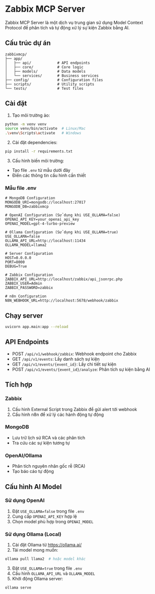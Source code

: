 # Zabbix MCP Server

Zabbix MCP Server là một dịch vụ trung gian sử dụng Model Context Protocol để phân tích và tự động xử lý sự kiện Zabbix bằng AI.

## Cấu trúc dự án

```
zabbixmcp/
├── app/
│   ├── api/            # API endpoints
│   ├── core/           # Core logic
│   ├── models/         # Data models
│   └── services/       # Business services
├── config/             # Configuration files
├── scripts/            # Utility scripts
└── tests/              # Test files
```

## Cài đặt

1. Tạo môi trường ảo:
```bash
python -m venv venv
source venv/bin/activate  # Linux/Mac
.\venv\Scripts\activate   # Windows
```

2. Cài đặt dependencies:
```bash
pip install -r requirements.txt
```

3. Cấu hình biến môi trường:
- Tạo file `.env` từ mẫu dưới đây
- Điền các thông tin cấu hình cần thiết

### Mẫu file .env
```env
# MongoDB Configuration
MONGODB_URI=mongodb://localhost:27017
MONGODB_DB=zabbixmcp

# OpenAI Configuration (Sử dụng khi USE_OLLAMA=false)
OPENAI_API_KEY=your_openai_api_key
OPENAI_MODEL=gpt-4-turbo-preview

# Ollama Configuration (Sử dụng khi USE_OLLAMA=true)
USE_OLLAMA=false
OLLAMA_API_URL=http://localhost:11434
OLLAMA_MODEL=llama2

# Server Configuration
HOST=0.0.0.0
PORT=8000
DEBUG=True

# Zabbix Configuration
ZABBIX_API_URL=http://localhost/zabbix/api_jsonrpc.php
ZABBIX_USER=Admin
ZABBIX_PASSWORD=zabbix

# n8n Configuration
N8N_WEBHOOK_URL=http://localhost:5678/webhook/zabbix
```

## Chạy server

```bash
uvicorn app.main:app --reload
```

## API Endpoints

- POST `/api/v1/webhook/zabbix`: Webhook endpoint cho Zabbix
- GET `/api/v1/events`: Lấy danh sách sự kiện
- GET `/api/v1/events/{event_id}`: Lấy chi tiết sự kiện
- POST `/api/v1/events/{event_id}/analyze`: Phân tích sự kiện bằng AI

## Tích hợp

### Zabbix
1. Cấu hình External Script trong Zabbix để gửi alert tới webhook
2. Cấu hình n8n để xử lý các hành động tự động

### MongoDB
- Lưu trữ lịch sử RCA và các phân tích
- Tra cứu các sự kiện tương tự

### OpenAI/Ollama
- Phân tích nguyên nhân gốc rễ (RCA)
- Tạo báo cáo tự động

## Cấu hình AI Model

### Sử dụng OpenAI
1. Đặt `USE_OLLAMA=false` trong file `.env`
2. Cung cấp `OPENAI_API_KEY` hợp lệ
3. Chọn model phù hợp trong `OPENAI_MODEL`

### Sử dụng Ollama (Local)
1. Cài đặt Ollama từ https://ollama.ai/
2. Tải model mong muốn:
```bash
ollama pull llama2  # hoặc model khác
```
3. Đặt `USE_OLLAMA=true` trong file `.env`
4. Cấu hình `OLLAMA_API_URL` và `OLLAMA_MODEL`
5. Khởi động Ollama server:
```bash
ollama serve
``` 
